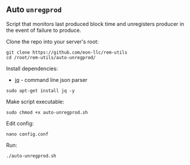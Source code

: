 ## Auto `unregprod`
Script that monitors last produced block time and unregisters producer in the event of failure to produce.

Clone the repo into your server's root:
```
git clone https://github.com/eon-llc/rem-utils
cd /root/rem-utils/auto-unregprod/
```

Install dependencies:
* [jq](https://stedolan.github.io/jq/) - command line json parser
```
sudo apt-get install jq -y
```

Make script executable:
```
sudo chmod +x auto-unregprod.sh
```

Edit config:
```
nano config.conf
```

Run:
```
./auto-unregprod.sh
```